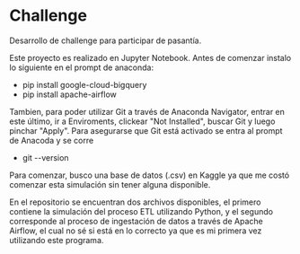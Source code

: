# Challenge
Desarrollo de challenge para participar de pasantía.

Este proyecto es realizado en Jupyter Notebook.
Antes de comenzar instalo lo siguiente en el prompt de anaconda:
- pip install google-cloud-bigquery
- pip install apache-airflow

Tambien, para poder utilizar Git a través de Anaconda Navigator, entrar en este último, ir a 
Enviroments, clickear "Not Installed", buscar Git y luego pinchar "Apply". Para asegurarse que 
Git está activado se entra al prompt de Anacoda y se corre
- git --version

Para comenzar, busco una base de datos (.csv) en Kaggle ya que me costó comenzar esta simulación sin tener 
alguna disponible.

En el repositorio se encuentran dos archivos disponibles, el primero contiene la simulación del proceso ETL 
utilizando Python, y el segundo corresponde al proceso de ingestación de datos a través de Apache Airflow, el cual 
no sé si está en lo correcto ya que es mi primera vez utilizando este programa.
